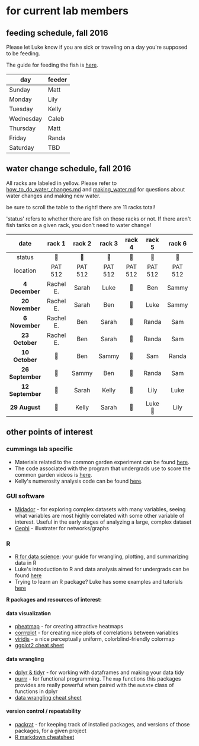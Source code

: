 # for current lab members

## feeding schedule, fall 2016

Please let Luke know if you are sick or traveling on a day you're supposed to be feeding.

The guide for feeding the fish is [here](https://github.com/lukereding/cummings_lab_members/blob/master/current-members/feeding_guide.md).

| day | feeder |
| ---- | ---- |
| Sunday | Matt |
| Monday | Lily |
| Tuesday | Kelly |
| Wednesday | Caleb |
| Thursday | Matt |
| Friday | Randa |
| Saturday | TBD |


## water change schedule, fall 2016

All racks are labeled in yellow. Please refer to [how_to_do_water_changes.md](https://github.com/lukereding/cummings_lab_members/blob/master/current-members/how_to_do_water_changes.md) and [making_water.md](https://github.com/lukereding/cummings_lab_members/blob/master/current-members/making_water.md) for questions about water changes and making new water.

be sure to scroll the table to the right! there are 11 racks total!

'status' refers to whether there are fish on those racks or not. If there aren't fish tanks on a given rack, you don't need to water change!

| date | rack 1 | rack 2 | rack 3 | rack 4 | rack 5 | rack 6 | rack 7 | rack 8 | rack 9 | rack 10 | rack 11 |
| :----: | :----: | :----: | :----: | :----: | :----: | :----: | :----: | :----: | :----: | :----: | :----: |
| status | :no_entry_sign: | :tropical_fish: | :tropical_fish: | :no_entry_sign: | :tropical_fish: | :tropical_fish: | :tropical_fish: | :tropical_fish: | :no_entry_sign: | :no_entry_sign: | :no_entry_sign: |
| location | PAT 512 | PAT 512 | PAT 512 | PAT 512 | PAT 512 | PAT 512 | PAT 434B | PAT 434B | PAT 434B | PAT 434B | PAT 434B |
| **4 December**  | Rachel E. | Sarah | Luke | :no_entry_sign: | Ben | Sammy | Randa | Sam | Ben | :no_entry_sign: | :no_entry_sign: |
| **20 November**  | Rachel E. | Sarah | Ben | :no_entry_sign: | Luke | Sammy | Sam | Randa | Ben | :no_entry_sign: | :no_entry_sign: |
| **6 November**  | Rachel E. | Ben | Sarah | :no_entry_sign: | Randa | Sam | Sammy | Luke | Ben | :no_entry_sign: | :no_entry_sign: |
| **23 October**  | Rachel E. | Ben | Sarah | :no_entry_sign: | Randa | Sam | Lily | Sammy | Rachel E. | :no_entry_sign: | :no_entry_sign: |
| **10 October**  | :no_entry_sign: | Ben | Sammy | :no_entry_sign: | Sam | Randa | Lily | Sarah | :no_entry_sign: | :no_entry_sign: | :no_entry_sign: |
| **26 September**  | :no_entry_sign: | Sammy | Ben | :no_entry_sign: | Randa | Sam | Sarah | Lily  | :no_entry_sign: | :no_entry_sign: | :no_entry_sign: |
| **12 September**  | :no_entry_sign: | Sarah | Kelly | :no_entry_sign: | Lily | Luke | Sammy | Randa | :no_entry_sign: | :no_entry_sign: | :no_entry_sign: |
| **29 August**  | :no_entry_sign: | Kelly | Sarah | :no_entry_sign: | Luke :man: | Lily | Randa | Sammy | :no_entry_sign: | :no_entry_sign: | :no_entry_sign: |





## other points of interest

### cummings lab specific
- Materials related to the common garden experiment can be found [here](https://drive.google.com/drive/folders/0By-mmmYFVU9PdXdnMXp4RWxTdUU).
- The code associated with the program that undergrads use to score the common garden videos is [here](https://github.com/lukereding/common_garden).
- Kelly's numerosity analysis code can be found [here](https://github.com/kjw2539/numerosityanalysis).

### GUI software
- [Midador](https://fathom.info/mirador/) - for exploring complex datasets with many variables, seeing what variables are most highly correlated with some other variable of interest. Useful in the early stages of analyzing a large, complex dataset
- [Gephi](https://gephi.org/) - illustrater for networks/graphs

### R
- [R for data science](http://r4ds.had.co.nz/): your guide for wrangling, plotting, and summarizing data in R   
- Luke's introduction to R and data analysis aimed for undergrads can be found [here](http://rpubs.com/lukereding/162259)
- Trying to learn an R package? Luke has some examples and tutorials [here](https://github.com/lukereding/random_scripts/blob/master/r_tutorials.R)  

**R packages and resources of interest:**
#### data visualization
- [pheatmap](https://github.com/raivokolde/pheatmap) - for creating attractive heatmaps
- [corrrplot](https://cran.r-project.org/web/packages/corrplot/vignettes/corrplot-intro.html) - for creating nice plots of correlations between variables
- [viridis](https://cran.r-project.org/web/packages/viridis/vignettes/intro-to-viridis.html) - a nice perceptually uniform, colorblind-friendly colormap
- [ggplot2 cheat sheet](https://www.rstudio.com/wp-content/uploads/2015/03/ggplot2-cheatsheet.pdf)

#### data wrangling
- [dplyr & tidyr](https://rpubs.com/bradleyboehmke/data_wrangling) - for working with dataframes and making your data tidy
- [purrr](https://github.com/hadley/purrr) - for functional programming. The `map` functions this packages provides are really powerful when paired with the `mutate` class of functions in dplyr
- [data wrangling cheat sheet](https://www.rstudio.com/wp-content/uploads/2015/02/data-wrangling-cheatsheet.pdf)

#### version control / repeatability
- [packrat](http://rstudio.github.io/packrat/commands.html) - for keeping track of installed packages, and versions of those packages, for a given project
- [R markdown cheatsheet](https://www.rstudio.com/wp-content/uploads/2016/03/rmarkdown-cheatsheet-2.0.pdf)

